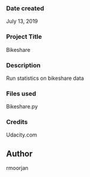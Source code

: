 ### Date created
July 13, 2019

### Project Title
Bikeshare

### Description
Run statistics on bikeshare data

### Files used
Bikeshare.py

### Credits
Udacity.com

## Author
rmoorjan
